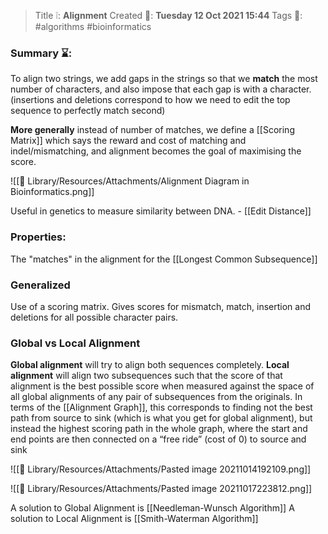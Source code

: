 > Title ❕: **Alignment**
> Created 📅: **Tuesday 12 Oct 2021 15:44**
  Tags 📎: #algorithms #bioinformatics

### Summary ⌛:
To align two strings, we add gaps in the strings so that we **match** the most number of characters, and also impose that each gap is with a character. (insertions and deletions correspond to how we need to edit the top sequence to perfectly match second)

**More generally** instead of number of matches, we define a [[Scoring Matrix]] which says the reward and cost of matching and indel/mismatching, and alignment becomes the goal of maximising the score.

![[📒 Library/Resources/Attachments/Alignment Diagram in Bioinformatics.png]]

Useful in genetics to measure similarity between DNA. - [[Edit Distance]]

### Properties:
The "matches" in the alignment for the [[Longest Common Subsequence]]

### Generalized
Use of a scoring matrix. Gives scores for mismatch, match, insertion and deletions for all possible character pairs.

### Global vs Local Alignment
**Global alignment** will try to align both sequences completely. 
**Local alignment** will align two subsequences such that the score of that alignment is the best possible score when measured against the space of all global alignments of any pair of subsequences from the originals. In terms of the [[Alignment Graph]], this corresponds to finding not the best path from source to sink (which is what you get for global alignment), but instead the highest scoring path in the whole graph, where the start and end points are then connected on a “free ride” (cost of 0) to source and sink

![[📒 Library/Resources/Attachments/Pasted image 20211014192109.png]]

![[📒 Library/Resources/Attachments/Pasted image 20211017223812.png]]

A solution to Global Alignment is [[Needleman-Wunsch Algorithm]]
A solution to Local Alignment is [[Smith-Waterman Algorithm]]